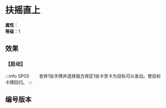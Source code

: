 <script setup>
let list = [
    { number: "SP03-019", url: "/packs/SP03" }
]
</script>

# 扶摇直上

**属性**：<CardAttribute text="风"/><br>
**等级**：1

## 效果

### 【启动】

:::info SP03
&emsp;&emsp;舍弃1张手牌并选择我方弃区1张卡灵卡为目标可以发动。使目标卡牌回归。
:::

## 编号版本

<CardNumberBox :list="list"/>
